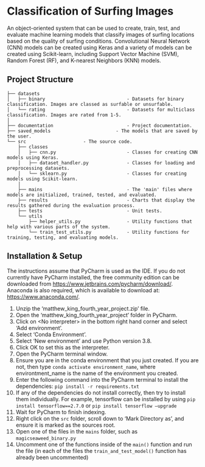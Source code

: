 # Classification of Surfing Images

An object-oriented system that can be used to create, train, test, and evaluate machine learning models that classify images of surfing locations based on the quality of surfing conditions. Convolutional Neural Network (CNN) models can be created using Keras and a variety of models can be created using Scikit-learn, including Support Vector Machine (SVM), Random Forest (RF), and K-nearest Neighbors (KNN) models.

## Project Structure

```
├── datasets
│   ├── binary                              - Datasets for binary classification. Images are classed as surfable or unsurfable.
│   └── rating                              - Datasets for multiclass classification. Images are rated from 1-5.
│
├── documentation                           - Project documentation.
├── saved_models 	                    - The models that are saved by the user.
└── src    		   		    - The source code.
    ├── classes
    │   ├── cnn.py                          - Classes for creating CNN models using Keras.
    │   ├── dataset_handler.py              - Classes for loading and preprocessing datasets.
    │   └── sklearn.py                      - Classes for creating models using Scikit-learn.
    │
    ├── mains	      	                    - The 'main' files where models are initialized, trained, tested, and evaluated.
    ├── results	      	                    - Charts that display the results gathered during the evaluation process.
    ├── tests	      	                    - Unit tests.
    └── utils
        ├── helper_utils.py                 - Utility functions that help with various parts of the system.
        └── train_test_utils.py             - Utility functions for training, testing, and evaluating models.
```

## Installation & Setup

The instructions assume that PyCharm is used as the IDE. If you do not currently have PyCharm installed, the free community edition can be downloaded from https://www.jetbrains.com/pycharm/download/. Anaconda is also required, which is available to download at: https://www.anaconda.com/.

1. Unzip the ‘matthew_king_fourth_year_project.zip’ file.
2. Open the ‘matthew_king_fourth_year_project’ folder in PyCharm.
3. Click on &lt;No interpreter&gt; in the bottom right hand corner and select ‘Add environment’.
4. Select ‘Conda Environment’.
5. Select ‘New environment’ and use Python version 3.8.
6. Click OK to set this as the interpreter.
7. Open the PyCharm terminal window.
8. Ensure you are in the conda environment that you just created. If you are not, then type `conda activate environment_name`, where environtment_name is the name of the environment you created.
9. Enter the following command into the PyCharm terminal to install the dependencies: `pip install -r requirements.txt`
10. If any of the dependencies do not install correctly, then try to install them individually. For example, tensorflow can be installed by using `pip install tensorflow==2.7.0` or `pip install tensorflow —upgrade`
11. Wait for PyCharm to finish indexing.
12. Right click on the `src` folder, scroll down to ‘Mark Directory as’, and ensure it is marked as the sources root.
13. Open one of the files in the `mains` folder, such as `magicseaweed_binary.py`
14. Uncomment one of the functions inside of the `main()` function and run the file (in each of the files the `train_and_test_model()` function has already been uncommented)
